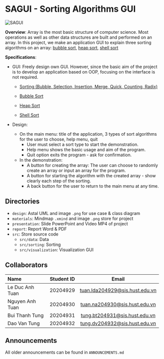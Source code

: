 # SAGUI - Sorting Algorithms GUI
![SAGUI](https://github.com/tuanlda78202/OOP.DSAI.20212.Team23/blob/main/materials/SAGUI.png)

**Overview**: Array is the most basic structure of computer science. Most operations as well as other data structures are built and performed on an array. In this project, we make an application GUI to explain three sorting algorithms on an array: [bubble sort](https://www.geeksforgeeks.org/bubble-sort/), [heap sort](https://www.geeksforgeeks.org/heap-sort/), [shell sort](https://www.geeksforgeeks.org/shellsort/)

**Specifications**:

- GUI:  Freely design own GUI. However, since the basic aim of the project is to develop an application based on OOP, focusing on the interface is not required.
    
    - [Sorting (Bubble, Selection, Insertion, Merge, Quick, Counting, Radix)](https://visualgo.net/en/sorting)
    
    - [Bubble Sort](https://www.youtube.com/watch?v=nmhjrI-aW5o)
    
    - [Heap Sort](https://www.youtube.com/watch?v=MtQL_ll5KhQ)
    
    - [Shell Sort](https://www.youtube.com/watch?v=SHcPqUe2GZM)
    
- Design:
    - On the main menu: title of the application, 3 types of sort algorithms for the user to choose, help menu, quit
        - User must select a sort type to start the demonstration.
        - Help menu shows the basic usage and aim of the program.
        - Quit option exits the program - ask for confirmation.
    - In the demonstration:
        - A button for creating the array: The user can choose to randomly create an array or input an array for the program.
        - A button for starting the algorithm with the created array - show clearly each step of the sorting.
        - A back button for the user to return to the main menu at any time.
## Directories  
- `design`: Astal UML and image `.png` for use case & class diagram
- `materials`: Mindmap `.xmind` and image `.png` store for project
- `presentation`: Slide PowerPoint and Video MP4 of project
- `report`: Report Word & PDF
- `src`: Store source code
  - `src/data`: Data 
  - `src/sorting`: Sorting
  - `src/visualization`: Visualization GUI 
  
## Collaborators 
| Name                         | Student ID       | Email                                      |
| :---                         |    :----:        |          :---:                             |
| Le Duc Anh Tuan              | 20204929         | tuan.lda204929@sis.hust.edu.vn            |
| Nguyen Anh Tuan             | 20204930         | tuan.na204930@sis.hust.edu.vn            |
| Bui Thanh Tung             | 20204931         | tung.bt204931@sis.hust.edu.vn|
| Dao Van Tung       | 20204932         | tung.dv204932@sis.hust.edu.vn              |

## Announcements
All older announcements can be found in `ANNOUNCEMENTS.md`
